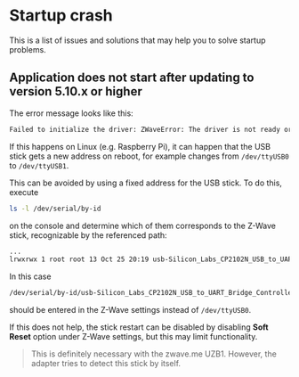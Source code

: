# Startup crash

This is a list of issues and solutions that may help you to solve startup problems.

## Application does not start after updating to version 5.10.x or higher

The error message looks like this:

```bash
Failed to initialize the driver: ZWaveError: The driver is not ready or has been destroyed
```

If this happens on Linux (e.g. Raspberry Pi), it can happen that the USB stick gets a new address on reboot, for example changes from `/dev/ttyUSB0` to `/dev/ttyUSB1`.

This can be avoided by using a fixed address for the USB stick. To do this, execute

```bash
ls -l /dev/serial/by-id
```

on the console and determine which of them corresponds to the Z-Wave stick, recognizable by the referenced path:

```bash
...
lrwxrwx 1 root root 13 Oct 25 20:19 usb-Silicon_Labs_CP2102N_USB_to_UART_Bridge_Controller_8ad925bd7b84e911a7a1d6217343c2-if00-port0 -> ../../ttyUSB0
```

In this case

```bash
/dev/serial/by-id/usb-Silicon_Labs_CP2102N_USB_to_UART_Bridge_Controller_8ad925bd7b84e911a7a7a1d6217343c2-if00-port0
```

should be entered in the Z-Wave settings instead of `/dev/ttyUSB0`.

If this does not help, the stick restart can be disabled by disabling __Soft Reset__ option under Z-Wave settings, but this may limit functionality.

> This is definitely necessary with the zwave.me UZB1. However, the adapter tries to detect this stick by itself.
